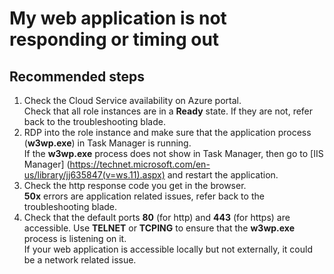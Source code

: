 <properties 
	pageTitle="My web application is not responding or timing out"
	description="My web application is not responding or timing out"
	service="microsoft.classiccompute"
	resource="domainnames"
	authors="jluk"
	displayOrder="4"
	selfHelpType="resource"
	supportTopicIds=""
	resourceTags=""	 
	productPesIds=""
	cloudEnvironments="public"
/>

# My web application is not responding or timing out

## **Recommended steps**
1.	Check the Cloud Service availability on Azure portal. <br>
Check that all role instances are in a **Ready** state. If they are not, refer back to the troubleshooting blade.
2.	RDP into the role instance and make sure that the application process (**w3wp.exe**) in Task Manager is running. <br>
If the **w3wp.exe** process does not show in Task Manager, then go to [IIS Manager] (https://technet.microsoft.com/en-us/library/jj635847(v=ws.11).aspx) and restart the application.
3.	Check the http response code you get in the browser. <br>
**50x** errors are application related issues, refer back to the troubleshooting blade.
4.	Check that the default ports **80** (for http) and **443** (for https) are accessible. Use **TELNET** or **TCPING** to ensure that the **w3wp.exe** process is listening on it. <br>
If your web application is accessible locally but not externally, it could be a network related issue. 
